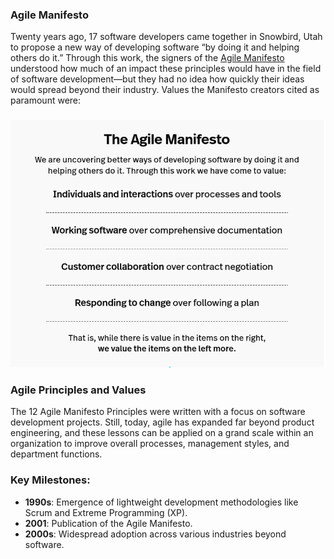 ### Agile Manifesto

Twenty years ago, 17 software developers came together in Snowbird, Utah to propose a new way of developing software “by doing it and helping others do it.” Through this work, the signers of the [Agile Manifesto](https://agilemanifesto.org/) understood how much of an impact these principles would have in the field of software development—but they had no idea how quickly their ideas would spread beyond their industry. Values the Manifesto creators cited as paramount were:

### 

![Agile manifesto](img/agile-manifesto.png)


### Agile Principles and Values

The 12 Agile Manifesto Principles were written with a focus on software development projects. Still, today, agile has expanded far beyond product engineering, and these lessons can be applied on a grand scale within an organization to improve overall processes, management styles, and department functions.


### Key Milestones:
- **1990s**: Emergence of lightweight development methodologies like Scrum and Extreme Programming (XP).
- **2001**: Publication of the Agile Manifesto.
- **2000s**: Widespread adoption across various industries beyond software.
